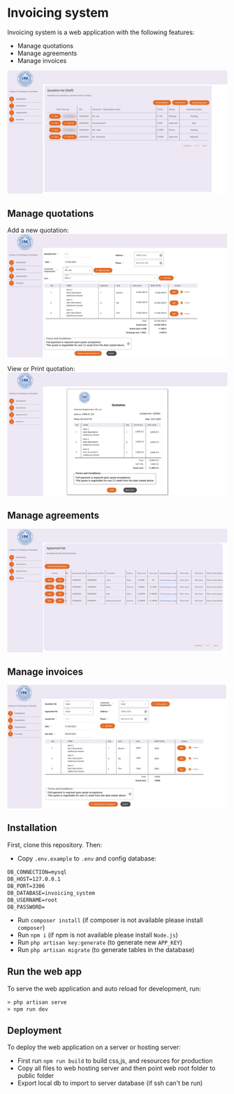 # Invoicing system
Invoicing system is a web application with the following features:
- Manage quotations
- Manage agreements
- Manage invoices

![Homepage](docs/img/homepage.jpg)

## Manage quotations
Add a new quotation:
![Add quotation](docs/img/add_quotation.jpg)

View or Print quotation:
![View quotation](docs/img/view_quotation.png)

## Manage agreements
![Agreements](docs/img/agreements.png)
## Manage invoices
![Invoices](docs/img/add_invoice.jpg)
## Installation
First, clone this repository. Then:
- Copy `.env.example` to `.env` and config database:
```ru
DB_CONNECTION=mysql
DB_HOST=127.0.0.1
DB_PORT=3306
DB_DATABASE=invoicing_system
DB_USERNAME=root
DB_PASSWORD=
```
- Run `composer install` (if composer is not available please install `composer`)
- Run `npm i` (if npm is not available please install `Node.js`)
- Run `php artisan key:generate` (to generate new `APP_KEY`)
- Run `php artisan migrate` (to generate tables in the database)

## Run the web app
To serve the web application and auto reload for development, run:

```ssh
> php artisan serve
> npm run dev
```

## Deployment
To deploy the web application on a server or hosting server:
- First run `npm run build` to build css,js, and resources for production
- Copy all files to web hosting server and then point web root folder to public folder
- Export local db to import to server database (if ssh can't be run)
